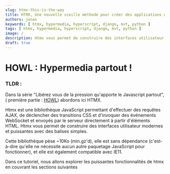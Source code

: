 ```yaml
---
slug: htmx-this-is-the-way
title: HTMX, Une nouvelle vieille méthode pour créer des applications web.
authors: jonas
keywords: [ htmx, hypermedia, hyperscript, django, mvt, python ]
tags: [ htmx, hypermedia, hyperscript, django, mvt, python ]
image: /
description: Htmx vous permet de construire des interfaces utilisateur modernes et puissantes avec des balises simples. Libérez vous de la pression qu'apporte le Javascript partout ; utilisez une approche hypermédia.
draft: true
---
```


# HOWL : Hypermedia partout !

### TLDR :

Dans la série "Libérez vous de la pression qu'apporte le Javascript partout", ( première partie : [HOWL](/blog/howl/))
abordons ici HTMX.

Htmx est une bibliothèque JavaScript permettant d'effectuer des requêtes AJAX, de déclencher des transitions CSS et
d'invoquer des événements WebSocket et envoyés par le serveur directement à partir d'éléments HTML. Htmx vous permet de
construire des interfaces utilisateur modernes et puissantes avec des balises simples.

Cette bibliothèque pèse ~10Ko (min.gz'd), elle est sans dépendance (c'est-à-dire qu'elle ne nécessite aucun autre
paquetage JavaScript pour fonctionner), et elle est également compatible avec IE11.

Dans ce tutoriel, nous allons explorer les puissantes fonctionnalités de htmx en couvrant les sections suivantes
